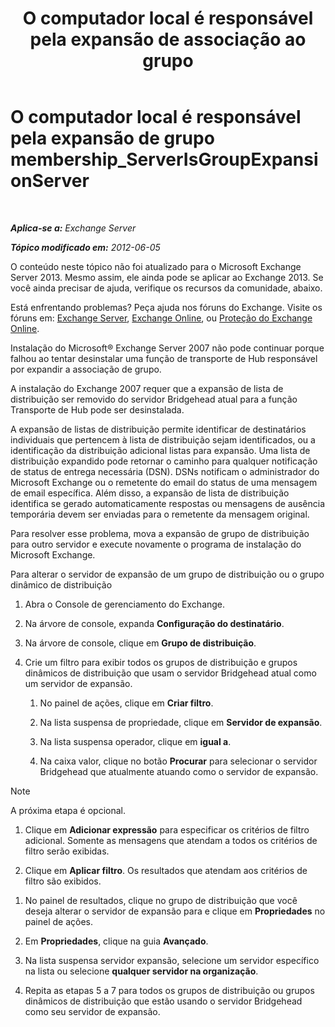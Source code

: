 ﻿---
title: 'O computador local é responsável pela expansão de associação ao grupo'
TOCTitle: O computador local é responsável pela expansão de grupo membership_ServerIsGroupExpansionServer
ms:assetid: 52872561-60e6-4f3d-bbc6-6de0edf74b09
ms:mtpsurl: https://technet.microsoft.com/pt-br/library/ms.exch.setupreadiness.serverisgroupexpansionserver(v=EXCHG.150)
ms:contentKeyID: 50485590
ms.date: 05/22/2018
mtps_version: v=EXCHG.150
ms.translationtype: MT
---

# O computador local é responsável pela expansão de grupo membership\_ServerIsGroupExpansionServer

 

_**Aplica-se a:** Exchange Server_

_**Tópico modificado em:** 2012-06-05_

O conteúdo neste tópico não foi atualizado para o Microsoft Exchange Server 2013. Mesmo assim, ele ainda pode se aplicar ao Exchange 2013. Se você ainda precisar de ajuda, verifique os recursos da comunidade, abaixo.

Está enfrentando problemas? Peça ajuda nos fóruns do Exchange. Visite os fóruns em: [Exchange Server](https://go.microsoft.com/fwlink/p/?linkid=60612), [Exchange Online](https://go.microsoft.com/fwlink/p/?linkid=267542), ou [Proteção do Exchange Online](https://go.microsoft.com/fwlink/p/?linkid=285351).

Instalação do Microsoft® Exchange Server 2007 não pode continuar porque falhou ao tentar desinstalar uma função de transporte de Hub responsável por expandir a associação de grupo.

A instalação do Exchange 2007 requer que a expansão de lista de distribuição ser removido do servidor Bridgehead atual para a função Transporte de Hub pode ser desinstalada.

A expansão de listas de distribuição permite identificar de destinatários individuais que pertencem à lista de distribuição sejam identificados, ou a identificação da distribuição adicional listas para expansão. Uma lista de distribuição expandido pode retornar o caminho para qualquer notificação de status de entrega necessária (DSN). DSNs notificam o administrador do Microsoft Exchange ou o remetente do email do status de uma mensagem de email específica. Além disso, a expansão de lista de distribuição identifica se gerado automaticamente respostas ou mensagens de ausência temporária devem ser enviadas para o remetente da mensagem original.

Para resolver esse problema, mova a expansão de grupo de distribuição para outro servidor e execute novamente o programa de instalação do Microsoft Exchange.

Para alterar o servidor de expansão de um grupo de distribuição ou o grupo dinâmico de distribuição

1.  Abra o Console de gerenciamento do Exchange.

2.  Na árvore de console, expanda **Configuração do destinatário**.

3.  Na árvore de console, clique em **Grupo de distribuição**.

4.  Crie um filtro para exibir todos os grupos de distribuição e grupos dinâmicos de distribuição que usam o servidor Bridgehead atual como um servidor de expansão.
    
    1.  No painel de ações, clique em **Criar filtro**.
    
    2.  Na lista suspensa de propriedade, clique em **Servidor de expansão**.
    
    3.  Na lista suspensa operador, clique em **igual a**.
    
    4.  Na caixa valor, clique no botão **Procurar** para selecionar o servidor Bridgehead que atualmente atuando como o servidor de expansão.


> [!NOTE]  
> A próxima etapa é opcional.



1.  Clique em **Adicionar expressão** para especificar os critérios de filtro adicional. Somente as mensagens que atendam a todos os critérios de filtro serão exibidas.

2.  Clique em **Aplicar filtro**. Os resultados que atendam aos critérios de filtro são exibidos.

<!-- end list -->

1.  No painel de resultados, clique no grupo de distribuição que você deseja alterar o servidor de expansão para e clique em **Propriedades** no painel de ações.

2.  Em **Propriedades**, clique na guia **Avançado**.

3.  Na lista suspensa servidor expansão, selecione um servidor específico na lista ou selecione **qualquer servidor na organização**.

4.  Repita as etapas 5 a 7 para todos os grupos de distribuição ou grupos dinâmicos de distribuição que estão usando o servidor Bridgehead como seu servidor de expansão.

